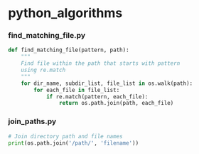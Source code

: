 # python_algorithms

### find_matching_file.py  

```python
def find_matching_file(pattern, path):
    """
    Find file within the path that starts with pattern
    using re.match
    """
    for dir_name, subdir_list, file_list in os.walk(path):
        for each_file in file_list:
            if re.match(pattern, each_file):
                return os.path.join(path, each_file)
```

### join_paths.py  

```python
# Join directory path and file names
print(os.path.join('/path/', 'filename'))
```




